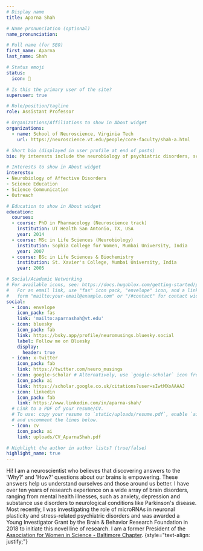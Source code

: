 ```yaml
---
# Display name
title: Aparna Shah

# Name pronunciation (optional)
name_pronunciation:

# Full name (for SEO)
first_name: Aparna
last_name: Shah

# Status emoji
status:
  icon: 🧠

# Is this the primary user of the site?
superuser: true

# Role/position/tagline
role: Assistant Professor

# Organizations/Affiliations to show in About widget
organizations:
  - name: School of Neuroscience, Virginia Tech
    url: https://neuroscience.vt.edu/people/core-faculty/shah-a.html

# Short bio (displayed in user profile at end of posts)
bio: My interests include the neurobiology of psychiatric disorders, science education and outreach.

# Interests to show in About widget
interests:
- Neurobiology of Affective Disorders
- Science Education 
- Science Communication
- Outreach

# Education to show in About widget
education:
  courses:
  - course: PhD in Pharmacology (Neuroscience track)
    institution: UT Health San Antonio, TX, USA
    year: 2014
  - course: MSc in Life Sciences (Neurobiology)
    institution: Sophia College for Women, Mumbai University, India
    year: 2007
  - course: BSc in Life Sciences & Biochemistry
    institution: St. Xavier's College, Mumbai University, India
    year: 2005

# Social/Academic Networking
# For available icons, see: https://docs.hugoblox.com/getting-started/page-builder/#icons
#   For an email link, use "fas" icon pack, "envelope" icon, and a link in the
#   form "mailto:your-email@example.com" or "/#contact" for contact widget.
social:
  - icon: envelope
    icon_pack: fas
    link: 'mailto:aparnashah@vt.edu'
  - icon: bluesky
    icon_pack: fab
    link: https://bsky.app/profile/neuromusings.bluesky.social
    label: Follow me on Bluesky
    display:
      header: true
  - icon: x-twitter
    icon_pack: fab
    link: https://twitter.com/neuro_musings
  - icon: google-scholar # Alternatively, use `google-scholar` icon from `ai` icon pack
    icon_pack: ai
    link: https://scholar.google.co.uk/citations?user=sIwtMXoAAAAJ
  - icon: linkedin
    icon_pack: fab
    link: https://www.linkedin.com/in/aparna-shah/
  # Link to a PDF of your resume/CV.
  # To use: copy your resume to `static/uploads/resume.pdf`, enable `ai` icons in `params.yaml`,
  # and uncomment the lines below.
  - icon: cv
    icon_pack: ai
    link: uploads/CV_AparnaShah.pdf

# Highlight the author in author lists? (true/false)
highlight_name: true
---
```


Hi! I am a neuroscientist who believes that discovering answers to the 'Why?' and 'How?' questions about our brains is empowering. These answers help us understand ourselves and those around us better. I have over ten years of research experience on a wide array of brain disorders, ranging from mental health illnesses, such as anxiety, depression and substance use disorders to neurological conditions like Parkinson's disease. Most recently, I was investigating the role of microRNAs in neuronal plasticity and stress-related psychiatric disorders and was awarded a Young Investigator Grant by the Brain & Behavior Research Foundation in 2018 to initiate this novel line of research. I am a former President of the [Association for Women in Science - Baltimore Chapter](http://www.awisbaltimore.org/).
{style="text-align: justify;"}
